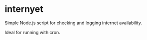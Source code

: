 # internyet

Simple Node.js script for checking and logging internet availability.

Ideal for running with cron.